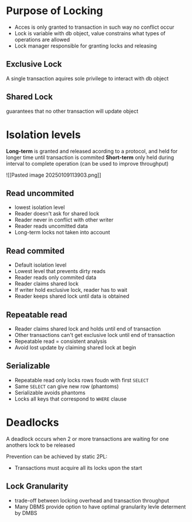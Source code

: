 # Purpose of Locking
- Acces is only granted to transaction in such way no conflict occur
- Lock is variable with db object, value constrains what types of operations are allowed
- Lock manager responsible for granting locks and releasing

## Exclusive Lock
A single transaction aquires sole privilege to interact with db object

## Shared Lock
guarantees that no other transaction will update object

# Isolation levels
__Long-term__
is granted and released acording to a protocol, and held for longer time until transaction is commited
__Short-term__
only held during interval to complete operation (can be used to improve throughput)

![[Pasted image 20250109113903.png]]

## Read uncommited
- lowest isolation level
- Reader doesn't ask for shared lock
- Reader never in conflict with other writer
- Reader reads uncomitted data
- Long-term locks not taken into account

## Read commited
- Default isolation level
- Lowest level that prevents dirty reads
- Reader reads only commited data
- Reader claims shared lock
- If writer hold exclusive lock, reader has to wait
- Reader keeps shared lock until data is obtained

## Repeatable read
- Reader claims shared lock and holds until end of transaction
- Other transactions can't get exclusive lock until end of transaction
- Repeatable read = consistent analysis
- Avoid lost update by claiming shared lock at begin

## Serializable
- Repeatable read only locks rows foudn with first `SELECT`
- Same `SELECT` can give new row (phantoms)
- Serializable avoids phantoms
- Locks all keys that correspond to `WHERE` clause

# Deadlocks
A deadlock occurs when 2 or more transactions are waiting for one anothers lock to be released

Prevention can be achieved by static 2PL:
- Transactions must acquire all its locks upon the start

## Lock Granularity
- trade-off between locking overhead and transaction throughput
- Many DBMS provide option to have optimal granularity levle determent by DMBS


